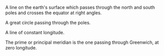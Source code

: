 A line on the earth's surface which passes through the north and south
poles and crosses the equator at right angles.

A great circle passing through the poles.

A line of constant longitude.

The prime or principal meridian is the one passing through Greenwich, at
zero longitude.
